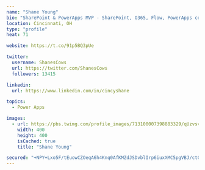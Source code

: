 ```yaml
---
name: "Shane Young"
bio: "SharePoint & PowerApps MVP - SharePoint, O365, Flow, PowerApps consulting? @PowerApps911 | Pure Snark? You found it."
location: Cincinnati, OH
type: "profile"
heat: 71

website: https://t.co/91p5BQ3pUe

twitter:
  username: ShanesCows
  url: https://twitter.com/ShanesCows
  followers: 13415

linkedin:
  url: https://www.linkedin.com/in/cincyshane

topics:
  - Power Apps

images:
  - url: https://pbs.twimg.com/profile_images/713100007398883329/qUzvsvQ3_400x400.jpg
    width: 400
    height: 400
    isCached: true
    title: "Shane Young"

secured: "+NPY+Lxo5F/tEuowCZOeqA6h4Knq0AfKMZdJSDvblIrp6iuxXMC5pgVBJ/ct0+Mk0VGT+bQp+aHHFT52udyd9GZNE48BNDspfP3nWAp6WvTaMHgyRNrvnVlmLoj1OuzPKBQMRK1KjBSive2+Uzyr/0v5/RYWPsxpD5RfZ4PsFF649eZlqDiIITGI4zCOcrWlQ3d/j74CZ5Iefe498om1PVXTy53S7iVd4ZKfr+KCEuS1g9j8VeTEdj3kkEFyI/gQjEjNF7CQ0irQvMv4f/rL/BTcFLzBjrBxUibFfvMqUvbA01OSob6o9tQuVfxvSaFN1czXPQ0+uC5Vh4zQlQhVOKyvvdodXzqjG1jPmoSPu6LDBlmDhJn05DjXI5NNMdZT0VqplQ3zu+CisXFp+5VHPZNkv7S8ufrQV4yuwAA7/GM=;7MsfvQFNZpBkyKA5SyDJ2g=="
---
```


